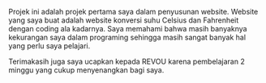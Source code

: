 Projek ini adalah projek pertama saya dalam penyusunan website. 
Website yang saya buat adalah website konversi suhu Celsius dan Fahrenheit dengan coding ala kadarnya.
Saya memahami bahwa masih banyaknya kekurangan saya dalam programing sehingga masih sangat banyak hal yang perlu saya pelajari.

Terimakasih juga saya ucapkan kepada REVOU karena pembelajaran 2 minggu yang cukup menyenangkan bagi saya. 
